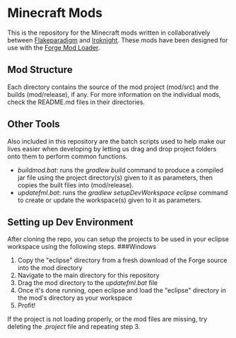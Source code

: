 Minecraft Mods
==============
This is the repository for the Minecraft mods written in collaboratively between [Flakeparadigm](https://flakeparadigm.com) and [Iroknight](https://github.com/Iroknight). These mods have been designed for use with the [Forge Mod Loader](http://minecraftforge.net).

Mod Structure
-------------
Each directory contains the source of the mod project (mod/src) and the builds (mod/release), if any. For more information on the individual mods, check the README.md files in their directories.

Other Tools
-----------
Also included in this repository are the batch scripts used to help make our lives easier when developing by letting us drag and drop project folders onto them to perform common functions.
- _buildmod.bat_: runs the _gradlew build_ command to produce a compiled jar file using the project directory(s) given to it as parameters, then copies the built files into (mod/release).
- _updatefml.bat_: runs the _gradlew setupDevWorkspace eclipse_ command to create or update the workspace(s) given to it as parameters.

Setting up Dev Environment
--------------------------
After cloning the repo, you can setup the projects to be used in your eclipse workspace using the following steps.
###Windows
1. Copy the "eclipse" directory from a fresh download of the Forge source into the mod directory
2. Navigate to the main directory for this repository
3. Drag the mod directory to the _updatefml.bat_ file
4. Once it's done running, open eclipse and load the "eclipse" directory in the mod's directory as your workspace
5. Profit!

If the project is not loading properly, or the mod files are missing, try deleting the _.project_ file and repeating step 3.

